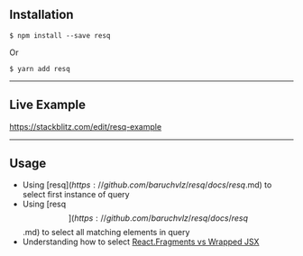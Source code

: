 ## Installation

```
$ npm install --save resq
```

Or

```
$ yarn add resq
```

---

## Live Example

 https://stackblitz.com/edit/resq-example

---
## Usage

- Using [resq$](https://github.com/baruchvlz/resq/docs/resq$.md) to select first instance of query
- Using [resq$$](https://github.com/baruchvlz/resq/docs/resq$$.md) to select all matching elements in query
- Understanding how to select [React.Fragments vs Wrapped JSX](https://github.com/baruchvlz/resq/docs/selecting-fragments.md)
